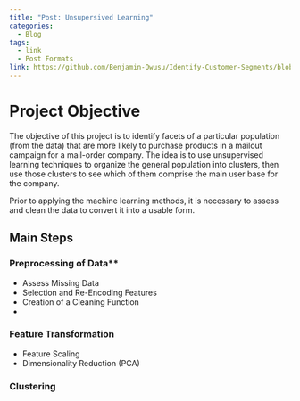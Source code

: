 ```yaml
---
title: "Post: Unsupersived Learning"
categories:
  - Blog
tags:
  - link
  - Post Formats
link: https://github.com/Benjamin-Owusu/Identify-Customer-Segments/blob/main/Identify_Customer_Segments.ipynb
---
```


# Project Objective

The objective of this project is to identify facets of a particular population (from the data) that are more likely to purchase products in a mailout campaign for a mail-order company. The idea is to use unsupervised learning techniques to organize the general population into clusters, then use those clusters to see which of them comprise the main user base for the company.

Prior to applying the machine learning methods, it is necessary to assess and clean the data to convert it into a usable form.

## Main Steps

### Preprocessing of Data**
  - Assess Missing Data
  - Selection and Re-Encoding Features
  - Creation of a Cleaning Function
  - 
### Feature Transformation
  - Feature Scaling
  - Dimensionality Reduction (PCA)
    
### Clustering
